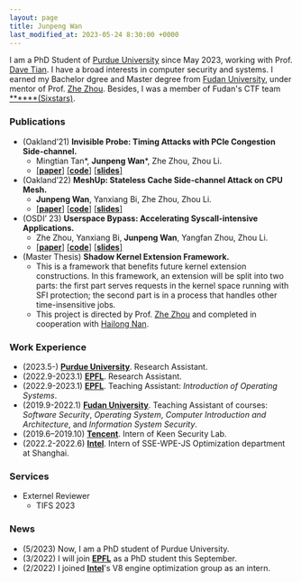 ```yaml
---
layout: page
title: Junpeng Wan
last_modified_at: 2023-05-24 8:30:00 +0000
---
```


I am a PhD Student of [Purdue University](https://www.purdue.edu) since May 2023, working with Prof. [Dave Tian](https://davejingtian.org). I have a broad interests in computer security and systems. I earned my Bachelor dgree and Master degree from  [Fudan University](https://www.fudan.edu.cn/en/), under mentor of Prof. [Zhe Zhou](https://www.y-droid.com/zhe/index.html). Besides, I was a member of Fudan's CTF team [\*\*\*\*\*\*(Sixstars)](https://github.com/sixstars).

<!-- Before that, I was a PhD Student at [École polytechnique fédérale de Lausanne(EPFL)](https://www.epfl.ch/en/) for seven months, where I did a semester project at [PARSA](https://parsa.epfl.ch). -->

### Publications
+ (Oakland’21) **Invisible Probe: Timing Attacks with PCIe Congestion Side-channel.** 
  * Mingtian Tan\*, **Junpeng Wan**\*, Zhe Zhou, Zhou Li. 
  * [[**paper**]](/files/InvisibleProbe.pdf) [[**code**]](https://github.com/stefan1wan/InvisibleProbe) [[**slides**]](/files/InvisibleProbe.key)
+ (Oakland’22) **MeshUp: Stateless Cache Side-channel Attack on CPU Mesh.** 
  * **Junpeng Wan**, Yanxiang Bi, Zhe Zhou, Zhou Li. 
  * [[**paper**]](/files/MeshUp.pdf) [[**code**]](https://github.com/stefan1wan/MeshUp) [[**slides**]](/files/318-MeshUp.pptx)
+ (OSDI’ 23) **Userspace Bypass: Accelerating Syscall-intensive Applications.**
  * Zhe Zhou, Yanxiang Bi, **Junpeng Wan**, Yangfan Zhou, Zhou Li. 
  * [[**paper**]](/files/UserspaceBypass.pdf) [[**code**]](https://github.com/glarer/UserspaceBypass) [[**slides**]](/files/UserspaceBypass_slides.pdf)
+ (Master Thesis) **Shadow Kernel Extension Framework.** 
    + This is a framework that benefits future kernel extension constructions. In this framework, an extension will be split into two parts: the first part serves requests in the kernel space running with SFI protection; the second part is in a process that handles other time-insensitive jobs.
    + This project is directed by Prof. [Zhe Zhou](https://cs.fudan.edu.cn/0b/f1/c24865a265201/page.htm) and completed in cooperation with [Hailong Nan](https://github.com/hailongeric).

### Work Experience
+ (2023.5-)  [**Purdue University**](https://www.purdue.edu). Research Assistant.
+ (2022.9-2023.1) [**EPFL**](https://www.epfl.ch/en/). Research Assistant.
+ (2022.9-2023.1) [**EPFL**](https://www.epfl.ch/en/). Teaching Assistant: *Introduction of Operating Systems*.
+ (2019.9-2022.1) [**Fudan University**](https://www.fudan.edu.cn/en/). Teaching Assistant of courses: *Software Security*, *Operating System*, *Computer Introduction and Architecture*, and *Information System Security*.
+ (2019.6–2019.10) [**Tencent**](https://www.tencent.com/en-us/). Intern of Keen Security Lab. 
+ (2022.2-2022.6) [**Intel**](https://www.intel.com/content/www/us/en/homepage.htm). Intern of SSE-WPE-JS Optimization department at Shanghai.

### Services
+ Externel Reviewer
  + TIFS 2023

<!-- ### Awards
+ Intel Fellowship 2021, at Fudan University
+ Outstanding Graduate Award of Shanghai 2022, at Fudan University
+ Herbold Scholarship 2023, at Purdue University -->


### News
+ (5/2023) Now, I am a PhD student of Purdue University.
+ (3/2022) I will join [**EPFL**](https://www.epfl.ch/en/) as a PhD student this September.
+ (2/2022) I joined [**Intel**](https://www.intel.com/content/www/us/en/homepage.html)'s V8 engine optimization group as an intern. 
